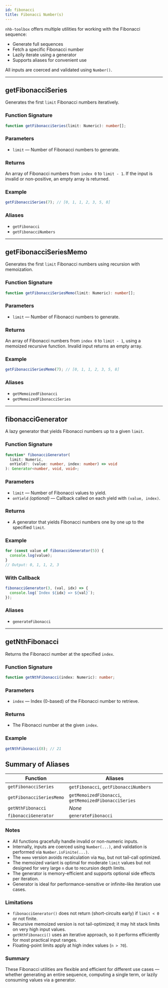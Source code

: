 ```yaml
---
id: fibonacci  
title: Fibonacci Number(s)  
---
```


`nhb-toolbox` offers multiple utilities for working with the Fibonacci sequence:

- Generate full sequences
- Fetch a specific Fibonacci number
- Lazily iterate using a generator
- Supports aliases for convenient use

All inputs are coerced and validated using `Number()`.

---

## getFibonacciSeries

Generates the first `limit` Fibonacci numbers iteratively.

### Function Signature

```ts
function getFibonacciSeries(limit: Numeric): number[];
```

### Parameters

- `limit` — Number of Fibonacci numbers to generate.

### Returns

An array of Fibonacci numbers from `index 0` to `limit - 1`. If the input is invalid or non-positive, an empty array is returned.

### Example

```ts
getFibonacciSeries(7); // [0, 1, 1, 2, 3, 5, 8]
```

### Aliases

- `getFibonacci`
- `getFibonacciNumbers`

---

## getFibonacciSeriesMemo

Generates the first `limit` Fibonacci numbers using recursion with memoization.

<!-- markdownlint-disable-file MD024 -->
### Function Signature

```ts
function getFibonacciSeriesMemo(limit: Numeric): number[];
```

### Parameters

- `limit` — Number of Fibonacci numbers to generate.

### Returns

An array of Fibonacci numbers from `index 0` to `limit - 1`, using a memoized recursive function. Invalid input returns an empty array.

### Example

```ts
getFibonacciSeriesMemo(7); // [0, 1, 1, 2, 3, 5, 8]
```

### Aliases

- `getMemoizedFibonacci`
- `getMemoizedFibonacciSeries`

---

## fibonacciGenerator

A lazy generator that yields Fibonacci numbers up to a given `limit`.

### Function Signature

```ts
function* fibonacciGenerator(
  limit: Numeric,
  onYield?: (value: number, index: number) => void
): Generator<number, void, void>;
```

### Parameters

- `limit` — Number of Fibonacci values to yield.
- `onYield` _(optional)_ — Callback called on each yield with `(value, index)`.

### Returns

- A generator that yields Fibonacci numbers one by one up to the specified `limit`.

### Example

```ts
for (const value of fibonacciGenerator(5)) {
  console.log(value);
}
// Output: 0, 1, 1, 2, 3
```

### With Callback

```ts
fibonacciGenerator(3, (val, idx) => {
  console.log(`Index ${idx} => ${val}`);
});
```

### Aliases

- `generateFibonacci`

---

## getNthFibonacci

Returns the Fibonacci number at the specified `index`.

### Function Signature

```ts
function getNthFibonacci(index: Numeric): number;
```

### Parameters

- `index` — Index (0-based) of the Fibonacci number to retrieve.

### Returns

- The Fibonacci number at the given `index`.

### Example

```ts
getNthFibonacci(8); // 21
```

## Summary of Aliases

| Function                  | Aliases                                              |
|---------------------------|------------------------------------------------------|
| `getFibonacciSeries`      | `getFibonacci`, `getFibonacciNumbers`                |
| `getFibonacciSeriesMemo`  | `getMemoizedFibonacci`, `getMemoizedFibonacciSeries` |
| `getNthFibonacci`         | _None_                                               |
| `fibonacciGenerator`      | `generateFibonacci`                                  |

### Notes

- All functions gracefully handle invalid or non-numeric inputs.
- Internally, inputs are coerced using `Number(...)`, and validation is performed via `Number.isFinite(...)`.
- The `memo` version avoids recalculation via `Map`, but not tail-call optimized.
- The memoized variant is optimal for moderate `limit` values but not designed for very large `n` due to recursion depth limits.
- The generator is memory-efficient and supports optional side effects per iteration.
- Generator is ideal for performance-sensitive or infinite-like iteration use cases.

### Limitations

- `fibonacciGenerator()` does not return (short-circuits early) if `limit < 0` or not finite.
- Recursive memoized version is not tail-optimized; it may hit stack limits on very high input values.
- `getNthFibonacci()` uses an iterative approach, so it performs efficiently for most practical input ranges.
- Floating-point limits apply at high index values (`n > 70`).

### Summary

These Fibonacci utilities are flexible and efficient for different use cases — whether generating an entire sequence, computing a single term, or lazily consuming values via a generator.
